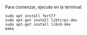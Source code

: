 Para comenzar, ejecute en la terminal:

```
sudo apt install fort77
sudo apt-get install libtirpc-dev
sudo apt-get install libc6-dev
make
```
